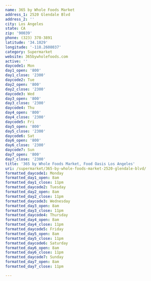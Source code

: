 ```yaml
---
name: 365 by Whole Foods Market
address_1: 2520 Glendale Blvd
address_2: ''
city: Los Angeles
state: CA
zip: '90039'
phone: (323) 378-3891
latitude: '34.1029'
longitude: '-118.2608037'
category: Supermarket
website: 365bywholefoods.com
active: ''
daycode1: Mon
day1_open: '800'
day1_close: '2300'
daycode2: Tue
day2_open: '800'
day2_close: '2300'
daycode3: Wed
day3_open: '800'
day3_close: '2300'
daycode4: Thu
day4_open: '800'
day4_close: '2300'
daycode5: Fri
day5_open: '800'
day5_close: '2300'
daycode6: Sat
day6_open: '800'
day6_close: '2300'
daycode7: Sun
day7_open: '800'
day7_close: '2300'
title: '365 by Whole Foods Market, Food Oasis Los Angeles'
uri: /supermarket/365-by-whole-foods-market-2520-glendale-blvd/
formatted_daycode1: Monday
formatted_day1_open: 8am
formatted_day1_close: 11pm
formatted_daycode2: Tuesday
formatted_day2_open: 8am
formatted_day2_close: 11pm
formatted_daycode3: Wednesday
formatted_day3_open: 8am
formatted_day3_close: 11pm
formatted_daycode4: Thursday
formatted_day4_open: 8am
formatted_day4_close: 11pm
formatted_daycode5: Friday
formatted_day5_open: 8am
formatted_day5_close: 11pm
formatted_daycode6: Saturday
formatted_day6_open: 8am
formatted_day6_close: 11pm
formatted_daycode7: Sunday
formatted_day7_open: 8am
formatted_day7_close: 11pm

---
```

